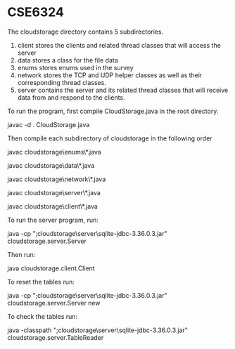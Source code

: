 # CSE6324
The cloudstorage directory contains 5 subdirectories.

1) client stores the clients and related thread classes that will access the server
2) data stores a class for the file data
3) enums stores enums used in the survey
4) network stores the TCP and UDP helper classes as well as their corresponding thread classes.
5) server contains the server and its related thread classes that will receive data from and respond to the clients.

To run the program, first compile CloudStorage.java in the root directory.

javac -d . CloudStorage.java

Then compile each subdirectory of cloudstorage in the following order

javac cloudstorage\enums\\*.java

javac cloudstorage\data\\*.java

javac cloudstorage\network\\*.java

javac cloudstorage\server\\*.java

javac cloudstorage\client\\*.java

To run the server program, run: 

java -cp ";cloudstorage\server\sqlite-jdbc-3.36.0.3.jar" cloudstorage.server.Server

Then run:

java cloudstorage.client.Client

To reset the tables run:

java -cp ";cloudstorage\server\sqlite-jdbc-3.36.0.3.jar" cloudstorage.server.Server new


To check the tables run:

java -classpath ";cloudstorage\server\sqlite-jdbc-3.36.0.3.jar" cloudstorage.server.TableReader
